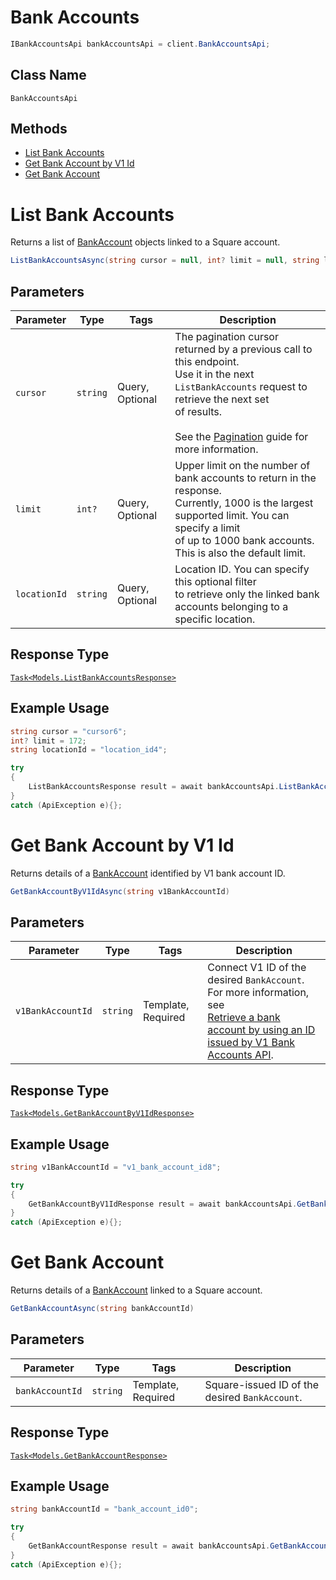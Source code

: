 # Bank Accounts

```csharp
IBankAccountsApi bankAccountsApi = client.BankAccountsApi;
```

## Class Name

`BankAccountsApi`

## Methods

* [List Bank Accounts](/doc/api/bank-accounts.md#list-bank-accounts)
* [Get Bank Account by V1 Id](/doc/api/bank-accounts.md#get-bank-account-by-v1-id)
* [Get Bank Account](/doc/api/bank-accounts.md#get-bank-account)


# List Bank Accounts

Returns a list of [BankAccount](#type-bankaccount) objects linked to a Square account.

```csharp
ListBankAccountsAsync(string cursor = null, int? limit = null, string locationId = null)
```

## Parameters

| Parameter | Type | Tags | Description |
|  --- | --- | --- | --- |
| `cursor` | `string` | Query, Optional | The pagination cursor returned by a previous call to this endpoint.<br>Use it in the next `ListBankAccounts` request to retrieve the next set<br>of results.<br><br>See the [Pagination](https://developer.squareup.com/docs/working-with-apis/pagination) guide for more information. |
| `limit` | `int?` | Query, Optional | Upper limit on the number of bank accounts to return in the response.<br>Currently, 1000 is the largest supported limit. You can specify a limit<br>of up to 1000 bank accounts. This is also the default limit. |
| `locationId` | `string` | Query, Optional | Location ID. You can specify this optional filter<br>to retrieve only the linked bank accounts belonging to a specific location. |

## Response Type

[`Task<Models.ListBankAccountsResponse>`](/doc/models/list-bank-accounts-response.md)

## Example Usage

```csharp
string cursor = "cursor6";
int? limit = 172;
string locationId = "location_id4";

try
{
    ListBankAccountsResponse result = await bankAccountsApi.ListBankAccountsAsync(cursor, limit, locationId);
}
catch (ApiException e){};
```


# Get Bank Account by V1 Id

Returns details of a [BankAccount](#type-bankaccount) identified by V1 bank account ID.

```csharp
GetBankAccountByV1IdAsync(string v1BankAccountId)
```

## Parameters

| Parameter | Type | Tags | Description |
|  --- | --- | --- | --- |
| `v1BankAccountId` | `string` | Template, Required | Connect V1 ID of the desired `BankAccount`. For more information, see<br>[Retrieve a bank account by using an ID issued by V1 Bank Accounts API](https://developer.squareup.com/docs/bank-accounts-api#retrieve-a-bank-account-by-using-an-id-issued-by-v1-bank-accounts-api). |

## Response Type

[`Task<Models.GetBankAccountByV1IdResponse>`](/doc/models/get-bank-account-by-v1-id-response.md)

## Example Usage

```csharp
string v1BankAccountId = "v1_bank_account_id8";

try
{
    GetBankAccountByV1IdResponse result = await bankAccountsApi.GetBankAccountByV1IdAsync(v1BankAccountId);
}
catch (ApiException e){};
```


# Get Bank Account

Returns details of a [BankAccount](#type-bankaccount)
linked to a Square account.

```csharp
GetBankAccountAsync(string bankAccountId)
```

## Parameters

| Parameter | Type | Tags | Description |
|  --- | --- | --- | --- |
| `bankAccountId` | `string` | Template, Required | Square-issued ID of the desired `BankAccount`. |

## Response Type

[`Task<Models.GetBankAccountResponse>`](/doc/models/get-bank-account-response.md)

## Example Usage

```csharp
string bankAccountId = "bank_account_id0";

try
{
    GetBankAccountResponse result = await bankAccountsApi.GetBankAccountAsync(bankAccountId);
}
catch (ApiException e){};
```

